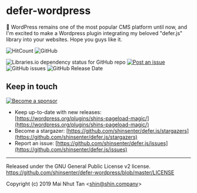 # defer-wordpress

🔌 WordPress remains one of the most popular CMS platform until now, and I'm excited to make a Wordpress plugin integrating my beloved "defer.js" library into your websites. Hope you guys like it.

![HitCount](http://hits.dwyl.com/shinsenter/defer-wordpress.svg)
![GitHub](https://img.shields.io/github/license/shinsenter/defer-wordpress.svg)

![Libraries.io dependency status for GitHub repo](https://img.shields.io/librariesio/github/shinsenter/defer-wordpress.svg)
[![Post an issue](https://img.shields.io/badge/contributions-welcome-brightgreen.svg?style=flat)](https://github.com/shinsenter/defer-wordpress/issues)
![GitHub issues](https://img.shields.io/github/issues-raw/shinsenter/defer-wordpress.svg)
![GitHub Release Date](https://img.shields.io/github/release-date/shinsenter/defer-wordpress.svg)



## Keep in touch

[![Become a sponsor](https://c5.patreon.com/external/logo/become_a_patron_button@2x.png)](https://www.patreon.com/appseeds)

- Keep up-to-date with new releases:
[https://wordpress.org/plugins/shins-pageload-magic/](https://wordpress.org/plugins/shins-pageload-magic/)
- Become a stargazer:
[https://github.com/shinsenter/defer.js/stargazers](https://github.com/shinsenter/defer.js/stargazers)
- Report an issue:
[https://github.com/shinsenter/defer.js/issues](https://github.com/shinsenter/defer.js/issues)

---

Released under the GNU General Public License v2 license.
https://github.com/shinsenter/defer-wordpress/blob/master/LICENSE

Copyright (c) 2019 Mai Nhut Tan &lt;[shin@shin.company](mailto:shin@shin.company)&gt;
